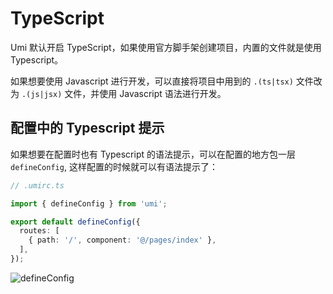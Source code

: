 # TypeScript

Umi 默认开启 TypeScript，如果使用官方脚手架创建项目，内置的文件就是使用 Typescript。

如果想要使用 Javascript 进行开发，可以直接将项目中用到的 `.(ts|tsx)` 文件改为 `.(js|jsx)` 文件，并使用 Javascript 语法进行开发。

## 配置中的 Typescript 提示

如果想要在配置时也有 Typescript 的语法提示，可以在配置的地方包一层 `defineConfig`, 这样配置的时候就可以有语法提示了：

```ts
// .umirc.ts

import { defineConfig } from 'umi';

export default defineConfig({
  routes: [
    { path: '/', component: '@/pages/index' },
  ],
});
```

![defineConfig](https://img.alicdn.com/imgextra/i4/O1CN01WqZ2Ma1ZqiNbTefi6_!!6000000003246-2-tps-1240-1000.png)
